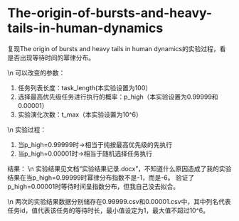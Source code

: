 # The-origin-of-bursts-and-heavy-tails-in-human-dynamics
复现The origin of bursts and heavy tails in human dynamics的实验过程，看是否出现等待时间的幂律分布。

\n
可以改变的参数：
1. 任务列表长度：task_length(本实验设置为100）
2. 选择最高优先级任务进行执行的概率：p_high（本实验设置为0.99999和0.00001）
3. 实验演化次数：t_max（本实验设置为10^6）

\n
实验过程：
1. 当p_high=0.99999时→相当于纯按最高优先级的先执行
2. 当p_high=0.00001时→相当于随机选择任务执行

结果：
\n
实验结果见文档“实验结果记录.docx”，不知道什么原因造成了我的实验结果在当p_high=0.99999时幂律分布指数不是-1，而是-6。
验证了p_high=0.00001时等待时间呈指数分布，但我自己没去拟合。

\n
两次的实验结果数据分别储存在0.99999.csv和0.00001.csv中，其中列名代表任务id，值代表该任务的等待时长，最小值设定为1，最大值不超过10^6。

